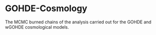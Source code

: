 # GOHDE-Cosmology
The MCMC burned chains of the analysis carried out for the GOHDE and wGOHDE cosmological models.
